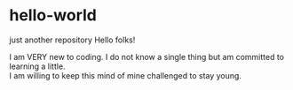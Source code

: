 # hello-world
just another repository
Hello folks!

I am VERY new to coding.  I do not know a single thing but am committed to learning a little.  
I am willing to keep this mind of mine challenged to stay young. 
